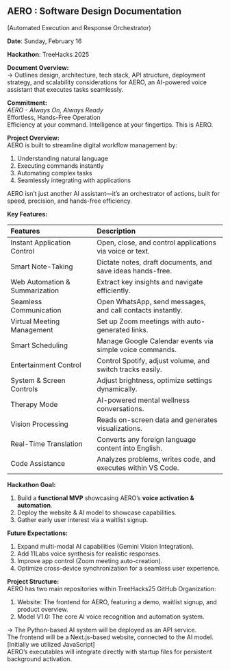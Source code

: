 **AERO : Software Design Documentation**  
---

(Automated Execution and Response Orchestrator)

**Date**: Sunday, February 16

**Hackathon**: TreeHacks 2025

**Document Overview:**  
→ Outlines design, architecture, tech stack, API structure, deployment strategy, and scalability considerations for AERO, an AI-powered voice assistant that executes tasks seamlessly.

**Commitment:**  
*AERO \- Always On, Always Ready*  
Effortless, Hands-Free Operation  
Efficiency at your command. Intelligence at your fingertips. This is AERO.

**Project Overview:**  
AERO is built to streamline digital workflow management by: 

1. Understanding natural language  
2. Executing commands instantly  
3. Automating complex tasks  
4. Seamlessly integrating with applications

AERO isn’t just another AI assistant—it’s an orchestrator of actions, built for speed, precision, and hands-free efficiency.

**Key Features:**

| Features | Description |
| :---- | :---- |
| Instant Application Control | Open, close, and control applications via voice or text.  |
| Smart Note-Taking | Dictate notes, draft documents, and save ideas hands-free. |
| Web Automation & Summarization | Extract key insights and navigate efficiently. |
| Seamless Communication | Open WhatsApp, send messages, and call contacts instantly. |
| Virtual Meeting Management | Set up Zoom meetings with auto-generated links. |
| Smart Scheduling | Manage Google Calendar events via simple voice commands. |
| Entertainment Control  | Control Spotify, adjust volume, and switch tracks easily.  |
| System & Screen Controls | Adjust brightness, optimize settings dynamically. |
| Therapy Mode | AI-powered mental wellness conversations.  |
| Vision Processing | Reads on-screen data and generates visualizations.  |
| Real-Time Translation | Converts any foreign language content into English.  |
| Code Assistance | Analyzes problems, writes code, and executes within VS Code. |

**Hackathon Goal:**

1. Build a **functional MVP** showcasing AERO’s **voice activation & automation**.  
2. Deploy the website & AI model to showcase capabilities.  
3. Gather early user interest via a waitlist signup.

**Future Expectations:** 

1. Expand multi-modal AI capabilities (Gemini Vision Integration).  
2. Add 11Labs voice synthesis for realistic responses.  
3. Improve app control (Zoom meeting auto-creation).  
4. Optimize cross-device synchronization for a seamless user experience.

**Project Structure:**  
AERO has two main repositories within TreeHacks25 GitHub Organization:

1. Website: The frontend for AERO, featuring a demo, waitlist signup, and product overview.  
2. Model V1.0: The core AI voice recognition and automation system.

→ The Python-based AI system will be deployed as an API service.  
The frontend will be a Next.js-based website, connected to the AI model. \[Initially we utilized JavaScript\]  
AERO’s executables will integrate directly with startup files for persistent background activation.

